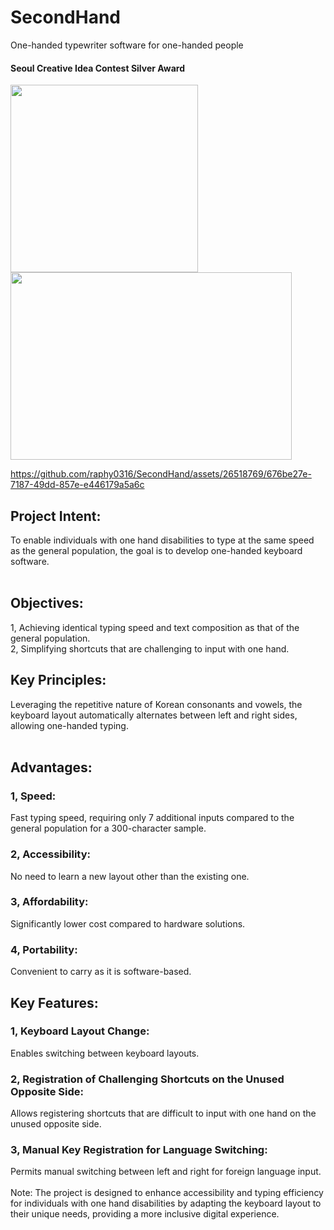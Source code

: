 # SecondHand
One-handed typewriter software for one-handed people
#### Seoul Creative Idea Contest Silver Award

<img src="https://github.com/raphy0316/SecondHand/assets/26518769/4b33e8d7-4b9a-4f25-b525-c12c3343db39"  width="300" height="300"/>
<img src="https://github.com/raphy0316/SecondHand/assets/26518769/19e3deb8-4d94-40bc-9468-73b8c12d62ff"  width="450" height="300"/>

https://github.com/raphy0316/SecondHand/assets/26518769/676be27e-7187-49dd-857e-e446179a5a6c

## Project Intent:<br>
To enable individuals with one hand disabilities to type at the same speed as the general population, the goal is to develop one-handed keyboard software.<br>
<br>
## Objectives:<br>
1, Achieving identical typing speed and text composition as that of the general population.<br>
2, Simplifying shortcuts that are challenging to input with one hand.<br>
## Key Principles:<br>
Leveraging the repetitive nature of Korean consonants and vowels, the keyboard layout automatically alternates between left and right sides, allowing one-handed typing.<br>
<br>
## Advantages:<br>
### 1, Speed: 
Fast typing speed, requiring only 7 additional inputs compared to the general population for a 300-character sample.<br>
### 2, Accessibility: 
No need to learn a new layout other than the existing one.<br>
### 3, Affordability: 
Significantly lower cost compared to hardware solutions.<br>
### 4, Portability: 
Convenient to carry as it is software-based.<br>
## Key Features:<br>
### 1, Keyboard Layout Change:<br>
Enables switching between keyboard layouts.<br>
### 2, Registration of Challenging Shortcuts on the Unused Opposite Side:<br>
Allows registering shortcuts that are difficult to input with one hand on the unused opposite side.<br>
### 3, Manual Key Registration for Language Switching:<br>
Permits manual switching between left and right for foreign language input.<br>
<br>
Note: The project is designed to enhance accessibility and typing efficiency for individuals with one hand disabilities by adapting the keyboard layout to their unique needs, providing a more inclusive digital experience.


